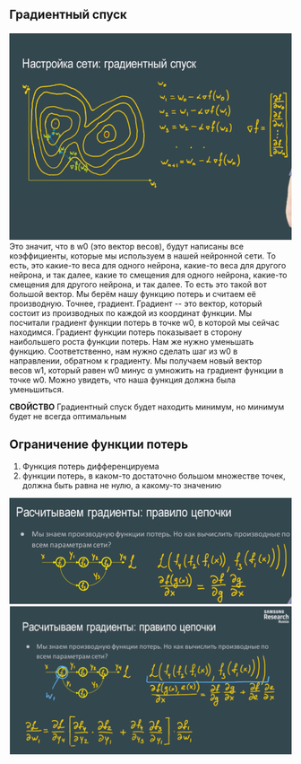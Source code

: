 ## Градиентный спуск
![Pasted image 20250629135246.png](static/Pasted%20image%2020250629135246.png)Это значит, что в w0​ (это вектор весов), будут написаны все коэффициенты, которые мы используем в нашей нейронной сети. То есть, это какие-то веса для одного нейрона, какие-то веса для другого нейрона, и так далее, какие то смещения для одного нейрона, какие-то смещения для другого нейрона, и так далее. То есть это такой вот большой вектор. 
Мы берём нашу функцию потерь и считаем её производную. Точнее, градиент. Градиент -- это вектор, который состоит из производных по каждой из координат функции. Мы посчитали градиент функции потерь в точке w0​, в которой мы сейчас находимся. 
Градиент функции потерь показывает в сторону наибольшего роста функции потерь. Нам же нужно уменьшать функцию. Соответственно, нам нужно сделать шаг из w0​ в направлении, обратном к градиенту. Мы получаем новый вектор весов w1, который равен w0​ минус α умножить на градиент функции в точке w0​. Можно увидеть, что наша функция должна была уменьшиться.

**СВОЙСТВО** Градиентный спуск будет находить минимум, но минимум будет не всегда оптимальным 

## Ограничение функции потерь
1. Функция потерь дифференцируема
2. функции потерь, в каком-то достаточно большом множестве точек, должна быть равна не нулю, а какому-то значению

![Pasted image 20250629140832.png](static/Pasted%20image%2020250629140832.png)
![Pasted image 20250629141042.png](static/Pasted%20image%2020250629141042.png)
